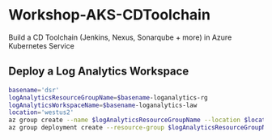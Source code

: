 # Workshop-AKS-CDToolchain

Build a CD Toolchain (Jenkins, Nexus, Sonarqube + more) in Azure Kubernetes Service

## Deploy a Log Analytics Workspace

```bash
basename='dsr'
logAnalyticsResourceGroupName=$basename-loganalytics-rg
logAnalyticsWorkspaceName=$basename-loganalytics-law
location='westus2'
az group create --name $logAnalyticsResourceGroupName --location $location
az group deployment create --resource-group $logAnalyticsResourceGroupName --name deployLogAnalytics --template-uri loganalytics.json --parameters workspaceName=$logAnalyticsWorkspaceName location=$location sku=free
```